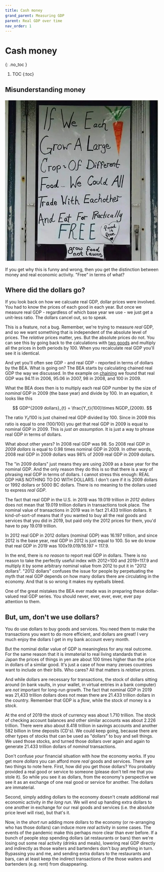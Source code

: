 ```yaml
---
title: Cash money
grand_parent: Measuring GDP
parent: Real GDP over time
nav_order: 1
---
```


# Cash money
{: .no_toc }

1. TOC 
{:toc}

## Misunderstanding money
![Misunderstanding Money](food.jpg)

If you get why this is funny and wrong, then you get the distinction between money and real economic activity. "Free" in terms of what?

## Where did the dollars go?
If you look back on how we calcuate real GDP, dollar prices were involved. You had to know the prices of each good in each year. But once we measure real GDP - regardless of which base year we use - we just get a unit-less ratio. The dollars cancel out, so to speak. 

This is a feature, not a bug. Remember, we're trying to measure *real* GDP, and so we want something that is independent of the absolute level of prices. The *relative* prices matter, yes. But the absolute prices do not. You can see this by going back to the calculations with [two goods](twogoods.html) and multiply all the prices in both periods by 100. When you recalculate real GDP you'll see it is identical.

And yet you'll often see GDP - and real GDP - reported in terms of dollars by the BEA. What is going on? The BEA starts by calculating chained real GDP the way we discussed. In the example on [chaining](chaining.html) we found that real GDP was 94.11 in 2006, 95.06 in 2007, 98 in 2008, and 100 in 2009. 

What the BEA does then is to multiply each real GDP number by the size of *nominal* GDP in 2009 (the base year) and divide by 100. In an equation, it looks like this

$$
GDP^{2009 dollars}_{t} = \frac{Y_t}{100}\times NGDP_{2009}.
$$

The ratio $Y_t/100$ is just chained real GDP divided by 100. Since in 2009 this ratio is equal to one (100/100) you get that real GDP in 2009 is equal to nominal GDP in 2009. This is *just an assumption*. It is just a way to phrase real GDP in terms of dollars. 

What about other years? In 2008 real GDP was 98. So 2008 real GDP *in 2009 dollars* is equal to 0.98 times nominal GDP in 2009. In other words, 2008 real GDP in 2009 dollars was 98% of 2009 real GDP in 2009 dollars.

The "in 2009 dollars" just means they are using 2009 as a base year for the nominal GDP. And the only reason they do this is so that there is a way of phrasing real GDP in terms of dollars. I cannot stress this enough: REAL GDP HAS NOTHING TO DO WITH DOLLARS. I don't care if it is 2009 dollars or 1992 dollars or 5000 BC dollars. There is no meaning to the dollars used to express *real GDP*. 

The fact that real GDP in the U.S. in 2019 was 19.019 trillion *in 2012 dollars* does not mean that 19.019 trillion dollars in transactions took place. The nominal value of transactions in 2019 was in fact 21.433 trillion dollars. It kind-of-sort-of means that if you wanted to buy all the real goods and services that you did in 2019, but paid only the 2012 prices for them, you'd have to pay 19.019 trillion. 

In 2012 real GDP in 2012 dollars (nominal GDP) was 16.197 trillion, and since 2012 is the base year, real GDP in 2012 is just equal to 100. So we do know that real GDP in 2019 was 100x19.019/16.197 = 117.9. 

In the end, there is *no reason* to report real GDP in dollars. There is no reason to take the perfectly useful index with 2012=100 and 2019=117.9 and multiply it by some arbitrary nominal value from 2012 to put it in "2012 dollars". "2012 dollars" confuses the issue for people by perpetuating the myth that real GDP depends on how many dollars there are circulating in the economy. And that is so wrong it makes my eyeballs bleed. 

One of the great mistakes the BEA ever made was in preparing these dollar-valued real GDP series. You should never, ever, ever, ever, ever pay attention to them. 

## But, um, don't we use dollars?
You do use dollars to buy goods and services. You need them to make the transactions you want to do more efficient, and dollars are great! I very much enjoy the dollars I get in my bank account every month. 

But the nominal dollar value of GDP is meaningless for any real outcome. For the same reason that it is immaterial to real living standards that in Japan the prices of things in yen are about 100 times higher than the price in dollars of a similar good. It's just a case of how many zeroes countries want to include on their bills. Who cares? All that matters is *relative* prices.

And while dollars are necessary for transactions, the stock of dollars sitting around (in bank vaults, in your wallet, in virtual entries in a bank computer) are *not* important for long-run growth. The fact that nominal GDP in 2019 was 21,433 trillion dollars does not mean there are 21.433 trillion dollars in the country. Remember that GDP is a *flow*, while the stock of money is a *stock*.

At the end of 2019 the stock of currency was about 1.710 trillion. The stock of checking account balances and other similar accounts was about 2.226 trillion. There were also about 8.418 trillion in savings accounts and another 582 billion in time deposits (CD's). We could keep going, because there are other types of stocks that can be used as "dollars" to buy and sell things. We used those stocks, and turned those dollars over again and again to generate 21.433 trillion dollars of *nominal* transactions. 

Don't confuse *your* financial situation with how the economy works. If you get more *dollars* you can afford more *real* goods and services. There are two things to note here. First, how did you get those dollars? You probably provided a real good or service to someone (please don't tell me that you stole it). So while you see it as dollars, from the economy's perspective we see it as an exchange of one real good or service for another. The dollars are immaterial.

Second, simply adding dollars to the economy doesn't create additional real economic activity *in the long run*. We will end up handing extra dollars to one another in exchange for our real goods and services (i.e. the absolute price level will rise), but that's it. 

Now, in the *short run* adding more dollars to the economy (or re-arranging who has those dollars) can induce more *real* activity in some cases. The events of the pandemic make this perhaps more clear than ever before. If a bunch of people stop spending dollars (at restaurants or bars) then we're losing out some real activity (drinks and meals), lowering real GDP directly and indirectly as those waiters and bartenders don't buy anything in turn. Bypassing you and me, and sending extra dollars to the restaurants and bars, can at least keep the indirect transactions of the those waiters and bartenders (e.g. rent) from disappearing. 




